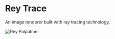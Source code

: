 # Rey Trace

An image renderer built with ray tracing technology.

![Rey Palpatine](https://i.imgur.com/kQjRmOp.jpg)
